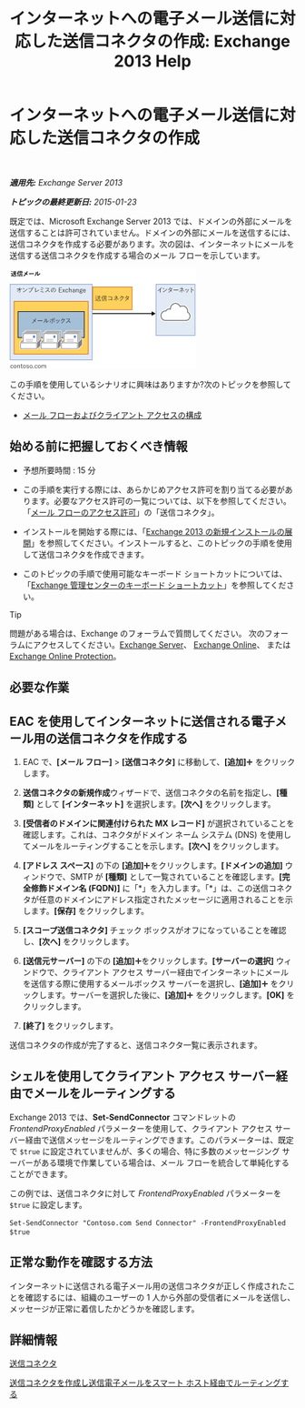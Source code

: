 ﻿---
title: 'インターネットへの電子メール送信に対応した送信コネクタの作成: Exchange 2013 Help'
TOCTitle: インターネットへの電子メール送信に対応した送信コネクタの作成
ms:assetid: 6deaefa8-1152-40d9-b1ba-9c19bdf8a928
ms:mtpsurl: https://technet.microsoft.com/ja-jp/library/JJ657457(v=EXCHG.150)
ms:contentKeyID: 49896303
ms.date: 04/24/2018
mtps_version: v=EXCHG.150
ms.translationtype: HT
---

# インターネットへの電子メール送信に対応した送信コネクタの作成

 

_**適用先:** Exchange Server 2013_

_**トピックの最終更新日:** 2015-01-23_

既定では、Microsoft Exchange Server 2013 では、ドメインの外部にメールを送信することは許可されていません。ドメインの外部にメールを送信するには、送信コネクタを作成する必要があります。次の図は、インターネットにメールを送信する送信コネクタを作成する場合のメール フローを示しています。

![connector\_send\_onprem\_internet](images/JJ657457.e8963e4f-7dce-461f-bbcf-660278cefa35(EXCHG.150).gif "connector_send_onprem_internet")

この手順を使用しているシナリオに興味はありますか?次のトピックを参照してください。

  - [メール フローおよびクライアント アクセスの構成](configure-mail-flow-and-client-access-exchange-2013-help.md)

## 始める前に把握しておくべき情報

  - 予想所要時間 : 15 分

  - この手順を実行する際には、あらかじめアクセス許可を割り当てる必要があります。必要なアクセス許可の一覧については、以下を参照してください。「[メール フローのアクセス許可](mail-flow-permissions-exchange-2013-help.md)」の「送信コネクタ」。

  - インストールを開始する際には、「[Exchange 2013 の新規インストールの展開](deploy-a-new-installation-of-exchange-2013-exchange-2013-help.md)」を参照してください。インストールすると、このトピックの手順を使用して送信コネクタを作成できます。

  - このトピックの手順で使用可能なキーボード ショートカットについては、「[Exchange 管理センターのキーボード ショートカット](keyboard-shortcuts-in-the-exchange-admin-center-exchange-online-protection-help.md)」を参照してください。


> [!TIP]
> 問題がある場合は、Exchange のフォーラムで質問してください。 次のフォーラムにアクセスしてください。<A href="https://go.microsoft.com/fwlink/p/?linkid=60612">Exchange Server</A>、 <A href="https://go.microsoft.com/fwlink/p/?linkid=267542">Exchange Online</A>、 または <A href="https://go.microsoft.com/fwlink/p/?linkid=285351">Exchange Online Protection</A>。



## 必要な作業

## EAC を使用してインターネットに送信される電子メール用の送信コネクタを作成する

1.  EAC で、**\[メール フロー\]** \> **\[送信コネクタ\]** に移動して、**\[追加\]**![\[追加\] アイコン](images/JJ218640.c1e75329-d6d7-4073-a27d-498590bbb558(EXCHG.150).gif "[追加] アイコン") をクリックします。

2.  **送信コネクタの新規作成**ウィザードで、送信コネクタの名前を指定し、**\[種類\]** として **\[インターネット\]** を選択します。**\[次へ\]** をクリックします。

3.  **\[受信者のドメインに関連付けられた MX レコード\]** が選択されていることを確認します。これは、コネクタがドメイン ネーム システム (DNS) を使用してメールをルーティングすることを示します。**\[次へ\]** をクリックします。

4.  **\[アドレス スペース\]** の下の **\[追加\]**![\[追加\] アイコン](images/JJ218640.c1e75329-d6d7-4073-a27d-498590bbb558(EXCHG.150).gif "[追加] アイコン")をクリックします。**\[ドメインの追加\]** ウィンドウで、SMTP が **\[種類\]** として一覧されていることを確認します。**\[完全修飾ドメイン名 (FQDN)\]** に「\*」を入力します。「\*」は、この送信コネクタが任意のドメインにアドレス指定されたメッセージに適用されることを示します。**\[保存\]** をクリックします。

5.  **\[スコープ送信コネクタ\]** チェック ボックスがオフになっていることを確認し、**\[次へ\]** をクリックします。

6.  **\[送信元サーバー\]** の下の **\[追加\]**![\[追加\] アイコン](images/JJ218640.c1e75329-d6d7-4073-a27d-498590bbb558(EXCHG.150).gif "[追加] アイコン")をクリックします。**\[サーバーの選択\]** ウィンドウで、クライアント アクセス サーバー経由でインターネットにメールを送信する際に使用するメールボックス サーバーを選択し、**\[追加\]**![\[追加\] アイコン](images/JJ218640.c1e75329-d6d7-4073-a27d-498590bbb558(EXCHG.150).gif "[追加] アイコン") をクリックします。サーバーを選択した後に、**\[追加\]**![\[追加\] アイコン](images/JJ218640.c1e75329-d6d7-4073-a27d-498590bbb558(EXCHG.150).gif "[追加] アイコン") をクリックします。**\[OK\]** をクリックします。

7.  **\[終了\]** をクリックします。

送信コネクタの作成が完了すると、送信コネクタ一覧に表示されます。

## シェルを使用してクライアント アクセス サーバー経由でメールをルーティングする

Exchange 2013 では、**Set-SendConnector** コマンドレットの *FrontendProxyEnabled* パラメーターを使用して、クライアント アクセス サーバー経由で送信メッセージをルーティングできます。このパラメーターは、既定で `$true` に設定されていませんが、多くの場合、特に多数のメッセージング サーバーがある環境で作業している場合は、メール フローを統合して単純化することができます。

この例では、送信コネクタに対して *FrontendProxyEnabled* パラメーターを `$true` に設定します。

    Set-SendConnector "Contoso.com Send Connector" -FrontendProxyEnabled $true

## 正常な動作を確認する方法

インターネットに送信される電子メール用の送信コネクタが正しく作成されたことを確認するには、組織のユーザーの 1 人から外部の受信者にメールを送信し、メッセージが正常に着信したかどうかを確認します。

## 詳細情報

[送信コネクタ](send-connectors-exchange-2013-help.md)

[送信コネクタを作成し送信電子メールをスマート ホスト経由でルーティングする](create-a-send-connector-to-route-outbound-email-through-a-smart-host-exchange-2013-help.md)


